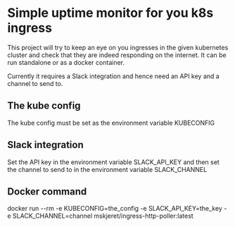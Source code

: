 # Simple uptime monitor for you k8s ingress

This project will try to keep an eye on you ingresses in the given kubernetes cluster and check that they are indeed responding on the internet.
It can be run standalone or as a docker container. 

Currently it requires a Slack integration and hence need an API key and a channel to send to.

## The kube config

The kube config must be set as the environment variable KUBECONFIG

## Slack integration

Set the API key in the environment variable SLACK_API_KEY and then set the channel to send to in the environment variable SLACK_CHANNEL

## Docker command

docker run --rm -e KUBECONFIG=the_config -e SLACK_API_KEY=the_key -e SLACK_CHANNEL=channel mskjeret/ingress-http-poller:latest



